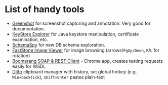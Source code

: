 # List of handy tools

* [Greenshot](http://getgreenshot.org/) for screenshot capturing and annotation. Very good for
documentation.
* [KeyStore Explorer](http://keystore-explorer.org) for Java keystore manipulation, certificate
examination, etc.
* [SchemaSpy](http://schemaspy.sourceforge.net/) for new DB schema exploration.
* [FastStone Image Viewer](http://www.faststone.org/) for image browsing (arrows/`PgUp/Down`,
`R`/`L` for rotation)
* [Boomerang SOAP & REST Client](https://chrome.google.com/webstore/detail/boomerang-soap-rest-clien/eipdnjedkpcnlmmdfdkgfpljanehloah?hl=en) - Chrome app, creates testing requests easily for WSDL
* [Ditto](http://ditto-cp.sourceforge.net/) clipboard manager with history, set global hotkey
(e.g. `Win+backtick`), `Shift+Enter` pastes plain-text
